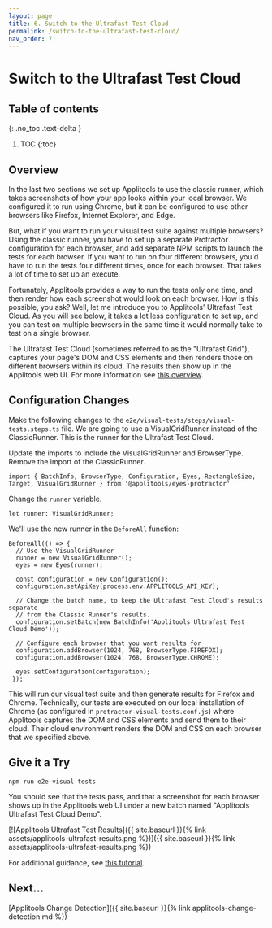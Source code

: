 ```yaml
---
layout: page
title: 6. Switch to the Ultrafast Test Cloud
permalink: /switch-to-the-ultrafast-test-cloud/
nav_order: 7
---
```


# Switch to the Ultrafast Test Cloud

## Table of contents
{: .no_toc .text-delta }

1. TOC
{:toc}

## Overview

In the last two sections we set up Applitools to use the classic runner, which takes screenshots of how your app looks within your local browser. We configured it to run using Chrome, but it can be configured to use other browsers like Firefox, Internet Explorer, and Edge.

But, what if you want to run your visual test suite against multiple browsers? Using the classic runner, you have to set up a separate Protractor configuration for each browser, and add separate NPM scripts to launch the tests for each browser. If you want to run on four different browsers, you'd have to run the tests four different times, once for each browser. That takes a lot of time to set up an execute.

Fortunately, Applitools provides a way to run the tests only one time, and then render how each screenshot would look on each browser. How is this possible, you ask? Well, let me introduce you to Applitools' Ultrafast Test Cloud. As you will see below, it takes a lot less configuration to set up, and you can test on multiple browsers in the same time it would normally take to test on a single browser.

The Ultrafast Test Cloud (sometimes referred to as the "Ultrafast Grid"), captures your page's DOM and CSS elements and then renders those on different browsers within its cloud. The results then show up in the Applitools web UI. For more information see [this overview](https://applitools.com/product-ultrafast-test-cloud/). 

## Configuration Changes

Make the following changes to the `e2e/visual-tests/steps/visual-tests.steps.ts` file. We are going to use a VisualGridRunner instead of the ClassicRunner. This is the runner for the Ultrafast Test Cloud. 

Update the imports to include the VisualGridRunner and BrowserType. Remove the import of the ClassicRunner.

```
import { BatchInfo, BrowserType, Configuration, Eyes, RectangleSize, Target, VisualGridRunner } from '@applitools/eyes-protractor'
```

Change the `runner` variable.

```
let runner: VisualGridRunner;
```

We'll use the new runner in the `BeforeAll` function:

```
BeforeAll(() => {
  // Use the VisualGridRunner
  runner = new VisualGridRunner();
  eyes = new Eyes(runner);

  const configuration = new Configuration();
  configuration.setApiKey(process.env.APPLITOOLS_API_KEY);

  // Change the batch name, to keep the Ultrafast Test Cloud's results separate
  // from the Classic Runner's results.
  configuration.setBatch(new BatchInfo('Applitools Ultrafast Test Cloud Demo'));

  // Configure each browser that you want results for
  configuration.addBrowser(1024, 768, BrowserType.FIREFOX); 
  configuration.addBrowser(1024, 768, BrowserType.CHROME);

  eyes.setConfiguration(configuration);
 });
```

This will run our visual test suite and then generate results for Firefox and Chrome. Technically, our tests are executed on our local installation of Chrome (as configured in `protractor-visual-tests.conf.js`) where Applitools captures the DOM and CSS elements and send them to their cloud. Their cloud environment renders the DOM and CSS on each browser that we specified above.

## Give it a Try

```
npm run e2e-visual-tests
```

You should see that the tests pass, and that a screenshot for each browser shows up in the Applitools web UI under a new batch named "Applitools Ultrafast Test Cloud Demo".

[![Applitools Ultrafast Test Results]({{ site.baseurl }}{% link assets/applitools-ultrafast-results.png %})]({{ site.baseurl }}{% link assets/applitools-ultrafast-results.png %})

For additional guidance, see [this tutorial](https://applitools.com/tutorials/protractor.html#_1-introduction-to-the-ultrafast-grid).

## Next...

[Applitools Change Detection]({{ site.baseurl }}{% link applitools-change-detection.md %})
